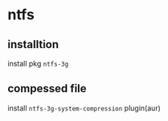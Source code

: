 ntfs
===

installtion
---
install pkg ```ntfs-3g```

compessed file
---
install ```ntfs-3g-system-compression``` plugin(aur)
